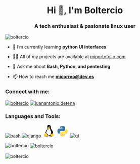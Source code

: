 <h1 align="center">Hi 👋, I'm Boltercio</h1>
<h3 align="center">A tech enthusiast & pasionate linux user</h3>

<p align="left"> <img src="https://komarev.com/ghpvc/?username=boltercio&label=Profile%20views&color=0e75b6&style=flat" alt="boltercio" /> </p>

- 🌱 I’m currently learning **python UI interfaces**

- 👨‍💻 All of my projects are available at [miportofolio.com](miportofolio.com)

- 💬 Ask me about **Bash, Python, and pentesting**

- 📫 How to reach me **micorreo@dev.es**

<h3 align="left">Connect with me:</h3>
<p align="left">
<a href="https://twitter.com/boltercio" target="blank"><img align="center" src="https://raw.githubusercontent.com/rahuldkjain/github-profile-readme-generator/master/src/images/icons/Social/twitter.svg" alt="boltercio" height="30" width="40" /></a>
<a href="https://linkedin.com/in/juanantonio.detena" target="blank"><img align="center" src="https://raw.githubusercontent.com/rahuldkjain/github-profile-readme-generator/master/src/images/icons/Social/linked-in-alt.svg" alt="juanantonio.detena" height="30" width="40" /></a>
</p>

<h3 align="left">Languages and Tools:</h3>
<p align="left"> <a href="https://www.gnu.org/software/bash/" target="_blank" rel="noreferrer"> <img src="https://www.vectorlogo.zone/logos/gnu_bash/gnu_bash-icon.svg" alt="bash" width="40" height="40"/> </a> <a href="https://www.djangoproject.com/" target="_blank" rel="noreferrer"> <img src="https://cdn.worldvectorlogo.com/logos/django.svg" alt="django" width="40" height="40"/> </a> <a href="https://www.linux.org/" target="_blank" rel="noreferrer"> <img src="https://raw.githubusercontent.com/devicons/devicon/master/icons/linux/linux-original.svg" alt="linux" width="40" height="40"/> </a> <a href="https://www.python.org" target="_blank" rel="noreferrer"> <img src="https://raw.githubusercontent.com/devicons/devicon/master/icons/python/python-original.svg" alt="python" width="40" height="40"/> </a> <a href="https://www.qt.io/" target="_blank" rel="noreferrer"> <img src="https://upload.wikimedia.org/wikipedia/commons/0/0b/Qt_logo_2016.svg" alt="qt" width="40" height="40"/> </a> </p>

<p><img align="left" src="https://github-readme-stats.vercel.app/api/top-langs?username=boltercio&show_icons=true&theme=tokyonight&locale=en&layout=compact" alt="boltercio" /></p>

<p>&nbsp;<img align="center" src="https://github-readme-stats.vercel.app/api?username=boltercio&show_icons=true&theme=tokyonight&locale=en" alt="boltercio" /></p>

<p><img align="center" src="https://github-readme-streak-stats.herokuapp.com/?user=boltercio&" alt="boltercio" /></p>


